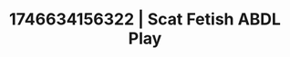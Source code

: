 ---
categories:
- AI-generated
- Deep intimacy
- Candlelit scenes
- Soft spanking
- Tattooed beauties
- ASMR
- Bi-curious stories
- Cosplay
image: /assets/images/1746634156322.jpg
layout: post
seo:
  description: Featured content with high-quality ABDL Play, Scat Fetish. HD images
    available.
  keywords: ABDL Play, Scat Fetish
  og_image: /assets/images/1746634156322.jpg
  schema_type: VisualArtwork
tags:
- ABDL Play
- '#1746634156322'
- Scat Fetish
title: 1746634156322 | Scat Fetish ABDL Play
---